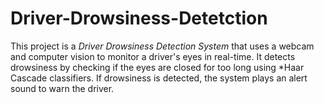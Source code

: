 # Driver-Drowsiness-Detetction
This project is a *Driver Drowsiness Detection System* that uses a webcam and computer vision to monitor a driver's eyes in real-time. It detects drowsiness by checking if the eyes are closed for too long using *Haar Cascade classifiers. If drowsiness is detected, the system plays an alert sound to warn the driver. 
